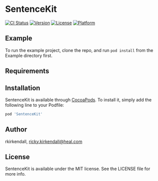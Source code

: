 # SentenceKit

[![CI Status](https://img.shields.io/travis/rkirkendall/SentenceKit.svg?style=flat)](https://travis-ci.org/rkirkendall/SentenceKit)
[![Version](https://img.shields.io/cocoapods/v/SentenceKit.svg?style=flat)](https://cocoapods.org/pods/SentenceKit)
[![License](https://img.shields.io/cocoapods/l/SentenceKit.svg?style=flat)](https://cocoapods.org/pods/SentenceKit)
[![Platform](https://img.shields.io/cocoapods/p/SentenceKit.svg?style=flat)](https://cocoapods.org/pods/SentenceKit)

## Example

To run the example project, clone the repo, and run `pod install` from the Example directory first.

## Requirements

## Installation

SentenceKit is available through [CocoaPods](https://cocoapods.org). To install
it, simply add the following line to your Podfile:

```ruby
pod 'SentenceKit'
```

## Author

rkirkendall, ricky.kirkendall@heal.com

## License

SentenceKit is available under the MIT license. See the LICENSE file for more info.
